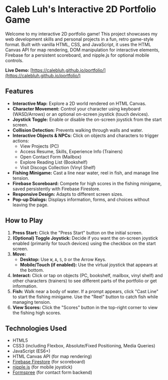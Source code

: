 # Caleb Luh's Interactive 2D Portfolio Game

Welcome to my interactive 2D portfolio game! This project showcases my web development skills and personal projects in a fun, retro game-style format. Built with vanilla HTML, CSS, and JavaScript, it uses the HTML Canvas API for map rendering, DOM manipulation for interactive elements, Firebase for a persistent scoreboard, and nipple.js for optional mobile controls.

**Live Demo:** [https://calebluh.github.io/portfolio/](https://calebluh.github.io/portfolio/)

## Features

* **Interactive Map:** Explore a 2D world rendered on HTML Canvas.
* **Character Movement:** Control your character using keyboard (WASD/Arrows) or an optional on-screen joystick (touch devices).
* **Joystick Toggle:** Enable or disable the on-screen joystick from the start screen.
* **Collision Detection:** Prevents walking through walls and water.
* **Interactive Objects & NPCs:** Click on objects and characters to trigger actions:
    * View Projects (PC)
    * Access Resume, Skills, Experience Info (Trainers)
    * Open Contact Form (Mailbox)
    * Explore Reading List (Bookshelf)
    * Visit Discogs Collection (Vinyl Shelf)
* **Fishing Minigame:** Cast a line near water, reel in fish, and manage line tension.
* **Firebase Scoreboard:** Compete for high scores in the fishing minigame, saved persistently with Firebase Firestore.
* **Responsive Design:** Adapts to different screen sizes.
* **Pop-up Dialogs:** Displays information, forms, and choices without leaving the page.

## How to Play

1.  **Press Start:** Click the "Press Start" button on the initial screen.
2.  **(Optional) Toggle Joystick:** Decide if you want the on-screen joystick enabled (primarily for touch devices) using the checkbox on the start screen.
3.  **Move:**
    * **Desktop:** Use `W`, `A`, `S`, `D` or the Arrow Keys.
    * **Mobile/Touch (if enabled):** Use the virtual joystick that appears at the bottom.
4.  **Interact:** Click or tap on objects (PC, bookshelf, mailbox, vinyl shelf) and other characters (trainers) to see different parts of the portfolio or get information.
5.  **Fish:** Walk near a body of water. If a prompt appears, click "Cast Line" to start the fishing minigame. Use the "Reel" button to catch fish while managing tension.
6.  **View Scores:** Click the "Scores" button in the top-right corner to view the fishing high scores.

## Technologies Used

* HTML5
* CSS3 (including Flexbox, Absolute/Fixed Positioning, Media Queries)
* JavaScript (ES6+)
* HTML Canvas API (for map rendering)
* [Firebase Firestore](https://firebase.google.com/docs/firestore) (for scoreboard)
* [nipple.js](https://github.com/yoannmoinet/nipplejs) (for mobile joystick)
* [Formspree](https://formspree.io/) (for contact form backend)
